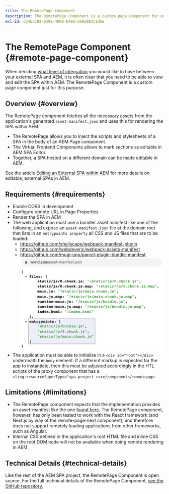 ```yaml
---
title: The RemotePage Component
description: The RemotePage Component is a custom page component for editing remote React SPA within AEM.
exl-id: d3465592-0392-49b0-b49d-de93983c1d6e
---
```

# The RemotePage Component {#remote-page-component}

When deciding [what level of integration](/help/implementing/developing/headful-headless.md) you would like to have between your external SPA and AEM, it is often clear that you need to be able to view and edit the SPA within AEM. The RemotePage Component is a custom page component just for this purpose.

## Overview {#overview}

The RemotePage component fetches all the necessary assets from the application's generated `asset-manifest.json` and uses this for rendering the SPA within AEM.

* The RemotePage allows you to inject the scripts and stylesheets of a SPA in the body of an AEM Page component.
* The Virtual Frontend Components allows to mark sections as editable in AEM SPA Editor.
* Together, a SPA hosted on a different domain can be made editable in AEM.

See the article [Editing an External SPA within AEM](editing-external-spa.md) for more details on editable, external SPAs in AEM.

## Requirements {#requirements}

* Enable CORS in development
* Configure remote URL in Page Properties
* Render the SPA in AEM
* The web application must use a bundler asset manifest like one of the following, and expose an `asset-manifest.json` file at the domain root that lists in an `entrypoints property` all CSS and JS files that are to be loaded:
  * https://github.com/shellscape/webpack-manifest-plugin
  * https://github.com/webdeveric/webpack-assets-manifest
  * https://github.com/mugi-uno/parcel-plugin-bundle-manifest
    ![entrypoints property example](assets/asset-manifest-entrypoints.png)
* The application must be able to initialize in a `<div id="root"></div>` underneath the `body` element. If a different markup is expected for the app to instantiate, then this must be adjusted accordingly in the HTL scripts of the proxy component that has a `sling:resourceSuperType="spa-project-core/components/remotepage`.

## Limitations {#limitations}

* The RemotePage component expects that the implementation provides an asset-manifest like the one [found here.](https://github.com/shellscape/webpack-manifest-plugin) The RemotePage component, however, has only been tested to work with the React framework (and Next.js by way of the remote-page-next component), and therefore does not support remotely loading applications from other frameworks, such as Angular.
* Internal CSS defined in the application's root HTML file and inline CSS on the root DOM node will not be available when doing remote rendering in AEM.

## Technical Details {#technical-details}

Like the rest of the AEM SPA project, the RemotePage Component is open source. For the full technical details of the RemotePage Component, [see the GitHub repository.](https://github.com/adobe/aem-spa-project-core/tree/master/ui.apps/src/main/content/jcr_root/apps/spa-project-core/components/remotepage)
